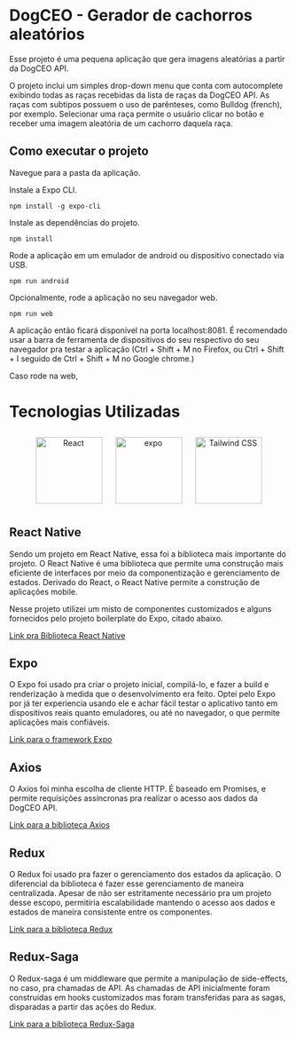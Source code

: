 # DogCEO - Gerador de cachorros aleatórios

Esse projeto é uma pequena aplicação que gera imagens aleatórias a partir da DogCEO API.

O projeto inclui um simples drop-down menu que conta com autocomplete exibindo todas as raças recebidas da lista de raças da DogCEO API. As raças com subtipos possuem o uso de parênteses, como Bulldog (french), por exemplo. Selecionar uma raça permite o usuário clicar no botão e receber uma imagem aleatória de um cachorro daquela raça. 

## Como executar o projeto
Navegue para a pasta da aplicação.

Instale a Expo CLI.
```
npm install -g expo-cli
```

Instale as dependências do projeto.
```
npm install
```

Rode a aplicação em um emulador de android ou dispositivo conectado via USB.
```
npm run android
```

Opcionalmente, rode a aplicação no seu navegador web. 
```
npm run web
```
A aplicação então ficará disponível na porta localhost:8081. 
É recomendado usar a barra de ferramenta de dispositivos do seu respectivo do seu navegador pra testar a aplicação (Ctrl + Shift + M no Firefox, ou Ctrl + Shift + I seguido de Ctrl + Shift + M no Google chrome.)


Caso rode na web, 


# Tecnologias Utilizadas

<p align="center">
  <img src="https://upload.wikimedia.org/wikipedia/commons/a/a7/React-icon.svg" alt="React" width="120" height="120" style="margin: 10px;">
  <img src="https://www.svgrepo.com/show/341805/expo.svg" alt="expo" width="120" height="120" style="margin: 10px;">
  <img src="https://www.vectorlogo.zone/logos/tailwindcss/tailwindcss-icon.svg" alt="Tailwind CSS" width="120" height="120" style="margin: 10px;">
</p>

## React Native

Sendo um projeto em React Native, essa foi a biblioteca mais importante do projeto. O React Native é uma biblioteca que permite uma construção mais eficiente de interfaces por meio da componentização e gerenciamento de estados. Derivado do React, o React Native permite a construção de aplicações mobile.

Nesse projeto utilizei um misto de componentes customizados e alguns fornecidos pelo projeto boilerplate do Expo, citado abaixo. 

[Link pra Biblioteca React Native](https://reactnative.dev/)

## Expo 

O Expo foi usado pra criar o projeto inicial, compilá-lo, e fazer a build e renderização à medida que o desenvolvimento era feito. Optei pelo Expo por já ter experiencia usando ele e achar fácil testar o aplicativo tanto em dispositivos reais quanto emuladores, ou até no navegador, o que permite aplicações mais confiáveis. 

[Link para o framework Expo](https://expo.dev/)


## Axios

O Axios foi minha escolha de cliente HTTP. É baseado em Promises, e permite requisições assíncronas pra realizar o acesso aos dados da DogCEO API. 

[Link para a biblioteca Axios](https://axios-http.com/)

## Redux

O Redux foi usado pra fazer o gerenciamento dos estados da aplicação. O diferencial da biblioteca é fazer esse gerenciamento de maneira centralizada. Apesar de não ser estritamente necessário pra um projeto desse escopo, permitiria escalabilidade mantendo o acesso aos dados e estados de maneira consistente entre os componentes.

[Link para a biblioteca Redux](https://redux.js.org/)


## Redux-Saga

O Redux-saga é um middleware que permite a manipulação de side-effects, no caso, pra chamadas de API. As chamadas de API inicialmente foram construídas em hooks customizados mas foram transferidas para as sagas, disparadas a partir das ações do Redux. 

[Link para a biblioteca Redux-Saga](https://redux-saga.js.org/)




